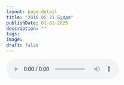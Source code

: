 ```yaml
---
layout: page-detail
title: "2016 05 21 Будда"
publishDate: 01-01-2025
description: ""
tags:
image:
draft: false
---
```


<audio title=" - 2016 05 21 Будда.mp3" src="/upload/iblock/2de/2deb8a5d5010adc0024002f5b5da9763.mp3" controls=""></audio>

  
